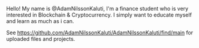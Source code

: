 Hello! My name is @AdamNilssonKaluti, I'm a finance student who is very interested in Blockchain & Cryptocurrency. I simply want to educate myself and learn as much as i can. 

See https://github.com/AdamNilssonKaluti/AdamNilssonKaluti/find/main for uploaded files and projects. 


